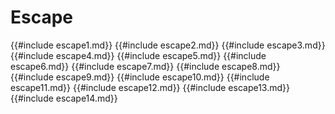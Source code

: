 # Escape
{{#include escape1.md}}
{{#include escape2.md}}
{{#include escape3.md}}
{{#include escape4.md}}
{{#include escape5.md}}
{{#include escape6.md}}
{{#include escape7.md}}
{{#include escape8.md}}
{{#include escape9.md}}
{{#include escape10.md}}
{{#include escape11.md}}
{{#include escape12.md}}
{{#include escape13.md}}
{{#include escape14.md}}